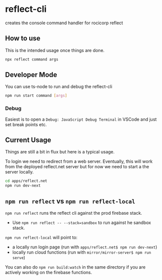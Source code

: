 # reflect-cli

creates the console command handler for rocicorp reflect

## How to use

This is the intended usage once things are done.

```bash
npx reflect command args
```

## Developer Mode

You can use ts-node to run and debug the reflect-cli

```bash
npm run start command [args]
```

### Debug

Easiest is to open a `Debug: JavaScript Debug Terminal` in VSCode and just set
break points etc.

## Current Usage

Things are still a bit in flux but here is a typical usage.

To login we need to redirect from a web server. Eventually, this will work from
the deployed reflect.net server but for now we need to start a the server
locally.

```bash
cd apps/reflect.net
npm run dev-next
```

## `npm run reflect` vs `npm run reflect-local`

`npm run reflect` runs the reflect cli against the prod firebase stack.

- Use `npm run reflect -- --stack=sandbox` to run against he sandbox stack.

`npm run reflect-local` will point to:

- a locally run login page (run with `apps/reflect.net$ npm run dev-next`)
- locally run cloud functions (run with `mirror/mirror-server$ npm run serve`)

You can also do `npm run build:watch` in the same directory if you are actively
working on the firebase functions.
